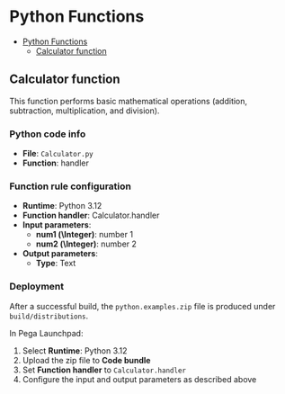 # Python Functions

<!-- TOC -->
* [Python Functions](#python-functions)
  * [Calculator function](#calculator-function)
<!-- TOC -->

## Calculator function

This function performs basic mathematical operations \(addition, subtraction, multiplication, and division\).

### Python code info

- **File**: `Calculator.py`
- **Function**: handler

### Function rule configuration

- **Runtime**: Python 3.12
- **Function handler**: Calculator.handler
- **Input parameters**:
  - **num1 \(\Integer\)**: number 1
  - **num2 \(\Integer\)**: number 2
- **Output parameters**:
  - **Type**: Text

### Deployment

After a successful build, the `python.examples.zip` file is produced under `build/distributions`.  

In Pega Launchpad:

1. Select **Runtime**: Python 3.12  
2. Upload the zip file to **Code bundle**  
3. Set **Function handler** to `Calculator.handler`
4. Configure the input and output parameters as described above